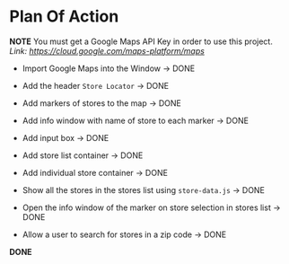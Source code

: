 # Plan Of Action

**NOTE** You must get a Google Maps API Key in order to use this project.
*Link: https://cloud.google.com/maps-platform/maps*

- Import Google Maps into the Window -> DONE

- Add the header `Store Locator` -> DONE

- Add markers of stores to the map -> DONE

- Add info window with name of store to each marker -> DONE

- Add input box -> DONE

- Add store list container -> DONE

- Add individual store container -> DONE

- Show all the stores in the stores list using `store-data.js` -> DONE

- Open the info window of the marker on store selection in stores list -> DONE

- Allow a user to search for stores in a zip code -> DONE

**DONE**

